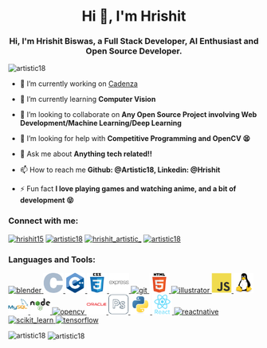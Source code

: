 <h1 align="center">Hi 👋, I'm Hrishit</h1>
<h3 align="center">Hi, I'm Hrishit Biswas, a Full Stack Developer, AI Enthusiast and Open Source Developer.</h3>

<p align="left"> <img src="https://komarev.com/ghpvc/?username=artistic18&label=Profile%20views&color=0e75b6&style=flat" alt="artistic18" /> </p>

- 🔭 I’m currently working on [Cadenza](https://github.com/Artistic18/Cadenza)

- 🌱 I’m currently learning **Computer Vision**

- 👯 I’m looking to collaborate on **Any Open Source Project involving Web Development/Machine Learning/Deep Learning**

- 🤝 I’m looking for help with **Competitive Programming and OpenCV 😫**

- 💬 Ask me about **Anything tech related!!**

- 📫 How to reach me **Github: @Artistic18, Linkedin: @Hrishit**

- ⚡ Fun fact **I love playing games and watching anime, and a bit of development 😝**

<h3 align="left">Connect with me:</h3>
<p align="left">
<a href="https://twitter.com/hrishit15" target="blank"><img align="center" src="https://cdn.jsdelivr.net/npm/simple-icons@3.0.1/icons/twitter.svg" alt="hrishit15" height="30" width="40" /></a>
<a href="https://linkedin.com/in/artistic18" target="blank"><img align="center" src="https://cdn.jsdelivr.net/npm/simple-icons@3.0.1/icons/linkedin.svg" alt="artistic18" height="30" width="40" /></a>
<a href="https://instagram.com/hrishit_artistic_" target="blank"><img align="center" src="https://cdn.jsdelivr.net/npm/simple-icons@3.0.1/icons/instagram.svg" alt="hrishit_artistic_" height="30" width="40" /></a>
<a href="https://www.codechef.com/users/artistic18" target="blank"><img align="center" src="https://cdn.jsdelivr.net/npm/simple-icons@3.1.0/icons/codechef.svg" alt="artistic18" height="30" width="40" /></a>
</p>

<h3 align="left">Languages and Tools:</h3>
<p align="left"> <a href="https://www.blender.org/" target="_blank"> <img src="https://download.blender.org/branding/community/blender_community_badge_white.svg" alt="blender" width="40" height="40"/> </a> <a href="https://www.cprogramming.com/" target="_blank"> <img src="https://raw.githubusercontent.com/devicons/devicon/master/icons/c/c-original.svg" alt="c" width="40" height="40"/> </a> <a href="https://www.w3schools.com/cpp/" target="_blank"> <img src="https://raw.githubusercontent.com/devicons/devicon/master/icons/cplusplus/cplusplus-original.svg" alt="cplusplus" width="40" height="40"/> </a> <a href="https://www.w3schools.com/css/" target="_blank"> <img src="https://raw.githubusercontent.com/devicons/devicon/master/icons/css3/css3-original-wordmark.svg" alt="css3" width="40" height="40"/> </a> <a href="https://expressjs.com" target="_blank"> <img src="https://raw.githubusercontent.com/devicons/devicon/master/icons/express/express-original-wordmark.svg" alt="express" width="40" height="40"/> </a> <a href="https://git-scm.com/" target="_blank"> <img src="https://www.vectorlogo.zone/logos/git-scm/git-scm-icon.svg" alt="git" width="40" height="40"/> </a> <a href="https://www.w3.org/html/" target="_blank"> <img src="https://raw.githubusercontent.com/devicons/devicon/master/icons/html5/html5-original-wordmark.svg" alt="html5" width="40" height="40"/> </a> <a href="https://www.adobe.com/in/products/illustrator.html" target="_blank"> <img src="https://www.vectorlogo.zone/logos/adobe_illustrator/adobe_illustrator-icon.svg" alt="illustrator" width="40" height="40"/> </a> <a href="https://developer.mozilla.org/en-US/docs/Web/JavaScript" target="_blank"> <img src="https://raw.githubusercontent.com/devicons/devicon/master/icons/javascript/javascript-original.svg" alt="javascript" width="40" height="40"/> </a> <a href="https://www.linux.org/" target="_blank"> <img src="https://raw.githubusercontent.com/devicons/devicon/master/icons/linux/linux-original.svg" alt="linux" width="40" height="40"/> </a> <a href="https://www.mysql.com/" target="_blank"> <img src="https://raw.githubusercontent.com/devicons/devicon/master/icons/mysql/mysql-original-wordmark.svg" alt="mysql" width="40" height="40"/> </a> <a href="https://nodejs.org" target="_blank"> <img src="https://raw.githubusercontent.com/devicons/devicon/master/icons/nodejs/nodejs-original-wordmark.svg" alt="nodejs" width="40" height="40"/> </a> <a href="https://opencv.org/" target="_blank"> <img src="https://www.vectorlogo.zone/logos/opencv/opencv-icon.svg" alt="opencv" width="40" height="40"/> </a> <a href="https://www.oracle.com/" target="_blank"> <img src="https://raw.githubusercontent.com/devicons/devicon/master/icons/oracle/oracle-original.svg" alt="oracle" width="40" height="40"/> </a> <a href="https://www.photoshop.com/en" target="_blank"> <img src="https://raw.githubusercontent.com/devicons/devicon/master/icons/photoshop/photoshop-line.svg" alt="photoshop" width="40" height="40"/> </a> <a href="https://www.python.org" target="_blank"> <img src="https://raw.githubusercontent.com/devicons/devicon/master/icons/python/python-original.svg" alt="python" width="40" height="40"/> </a> <a href="https://reactjs.org/" target="_blank"> <img src="https://raw.githubusercontent.com/devicons/devicon/master/icons/react/react-original-wordmark.svg" alt="react" width="40" height="40"/> </a> <a href="https://reactnative.dev/" target="_blank"> <img src="https://reactnative.dev/img/header_logo.svg" alt="reactnative" width="40" height="40"/> </a> <a href="https://scikit-learn.org/" target="_blank"> <img src="https://upload.wikimedia.org/wikipedia/commons/0/05/Scikit_learn_logo_small.svg" alt="scikit_learn" width="40" height="40"/> </a> <a href="https://www.tensorflow.org" target="_blank"> <img src="https://www.vectorlogo.zone/logos/tensorflow/tensorflow-icon.svg" alt="tensorflow" width="40" height="40"/> </a> </p>

<p><img align="left" src="https://github-readme-stats.vercel.app/api/top-langs?username=artistic18&show_icons=true&locale=en&layout=compact" alt="artistic18" /></p>

<p>&nbsp;<img align="center" src="https://github-readme-stats.vercel.app/api?username=artistic18&show_icons=true&locale=en" alt="artistic18" /></p>
